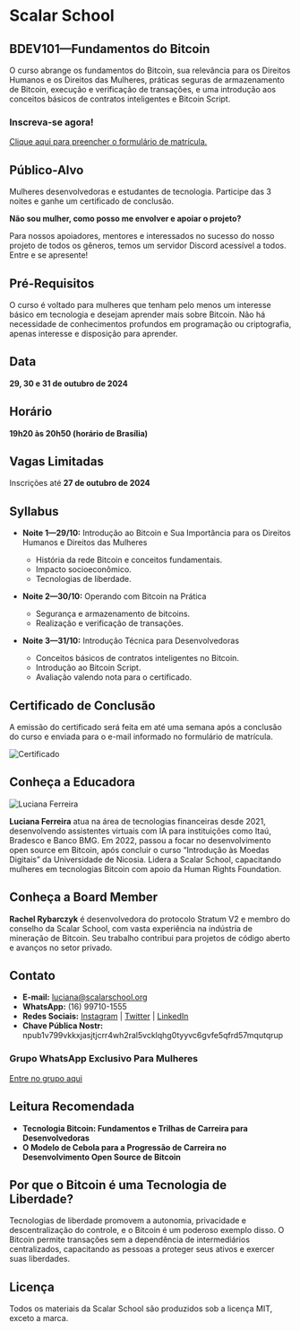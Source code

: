# Scalar School

## BDEV101—Fundamentos do Bitcoin

O curso abrange os fundamentos do Bitcoin, sua relevância para os Direitos Humanos e os Direitos das Mulheres, práticas seguras de armazenamento de Bitcoin, execução e verificação de transações, e uma introdução aos conceitos básicos de contratos inteligentes e Bitcoin Script.

### Inscreva-se agora! 
[Clique aqui para preencher o formulário de matrícula.](#)

## Público-Alvo
Mulheres desenvolvedoras e estudantes de tecnologia. Participe das 3 noites e ganhe um certificado de conclusão.

**Não sou mulher, como posso me envolver e apoiar o projeto?**

Para nossos apoiadores, mentores e interessados no sucesso do nosso projeto de todos os gêneros, temos um servidor Discord acessível a todos. Entre e se apresente!

## Pré-Requisitos
O curso é voltado para mulheres que tenham pelo menos um interesse básico em tecnologia e desejam aprender mais sobre Bitcoin. Não há necessidade de conhecimentos profundos em programação ou criptografia, apenas interesse e disposição para aprender.

## Data
**29, 30 e 31 de outubro de 2024**

## Horário
**19h20 às 20h50 (horário de Brasília)**

## Vagas Limitadas
Inscrições até **27 de outubro de 2024**

## Syllabus

- **Noite 1—29/10:** Introdução ao Bitcoin e Sua Importância para os Direitos Humanos e Direitos das Mulheres
  - História da rede Bitcoin e conceitos fundamentais.
  - Impacto socioeconômico.
  - Tecnologias de liberdade.
  
- **Noite 2—30/10:** Operando com Bitcoin na Prática
  - Segurança e armazenamento de bitcoins.
  - Realização e verificação de transações.
  
- **Noite 3—31/10:** Introdução Técnica para Desenvolvedoras
  - Conceitos básicos de contratos inteligentes no Bitcoin.
  - Introdução ao Bitcoin Script.
  - Avaliação valendo nota para o certificado.

## Certificado de Conclusão
A emissão do certificado será feita em até uma semana após a conclusão do curso e enviada para o e-mail informado no formulário de matrícula.

![Certificado](cert.png)

## Conheça a Educadora
![Luciana Ferreira](educadora.jpg)

**Luciana Ferreira** atua na área de tecnologias financeiras desde 2021, desenvolvendo assistentes virtuais com IA para instituições como Itaú, Bradesco e Banco BMG. Em 2022, passou a focar no desenvolvimento open source em Bitcoin, após concluir o curso “Introdução às Moedas Digitais” da Universidade de Nicosia. Lidera a Scalar School, capacitando mulheres em tecnologias Bitcoin com apoio da Human Rights Foundation.

## Conheça a Board Member
**Rachel Rybarczyk** é desenvolvedora do protocolo Stratum V2 e membro do conselho da Scalar School, com vasta experiência na indústria de mineração de Bitcoin. Seu trabalho contribui para projetos de código aberto e avanços no setor privado.

## Contato

- **E-mail:** luciana@scalarschool.org
- **WhatsApp:** (16) 99710-1555
- **Redes Sociais:** [Instagram](#) | [Twitter](#) | [LinkedIn](#)
- **Chave Pública Nostr:** npub1v799vkkxjasjtjcrr4wh2ral5vcklqhg0tyyvc6gvfe5qfrd57mqutqrup

### Grupo WhatsApp Exclusivo Para Mulheres
[Entre no grupo aqui](https://chat.whatsapp.com/F7IctuftBsNCkpQ1Yh7yuN)

## Leitura Recomendada

- **Tecnologia Bitcoin: Fundamentos e Trilhas de Carreira para Desenvolvedoras**
- **O Modelo de Cebola para a Progressão de Carreira no Desenvolvimento Open Source de Bitcoin**

## Por que o Bitcoin é uma Tecnologia de Liberdade?

Tecnologias de liberdade promovem a autonomia, privacidade e descentralização do controle, e o Bitcoin é um poderoso exemplo disso. O Bitcoin permite transações sem a dependência de intermediários centralizados, capacitando as pessoas a proteger seus ativos e exercer suas liberdades.

## Licença
Todos os materiais da Scalar School são produzidos sob a licença MIT, exceto a marca.
